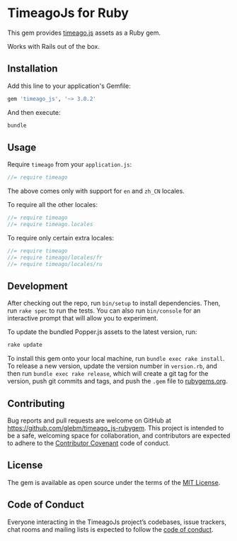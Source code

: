 # TimeagoJs for Ruby

This gem provides [timeago.js](http://timeago.org/) assets as a Ruby gem.

Works with Rails out of the box.

## Installation

Add this line to your application's Gemfile:

```ruby
gem 'timeago_js', '~> 3.0.2'
```

And then execute:

```bash
bundle
```

## Usage

Require `timeago` from your `application.js`:

```js
//= require timeago
```

The above comes only with support for `en` and `zh_CN` locales.

To require all the other locales:

```js
//= require timeago
//= require timeago.locales
```

To require only certain extra locales:

```js
//= require timeago
//= require timeago/locales/fr
//= require timeago/locales/ru
```

## Development

After checking out the repo, run `bin/setup` to install dependencies.
Then, run `rake spec` to run the tests.
You can also run `bin/console` for an interactive prompt that will allow you
to experiment.

To update the bundled Popper.js assets to the latest version, run:

```bash
rake update
```

To install this gem onto your local machine, run `bundle exec rake install`.
To release a new version, update the version number in `version.rb`,
and then run `bundle exec rake release`, which will create a git tag
for the version, push git commits and tags,
and push the `.gem` file to [rubygems.org](https://rubygems.org).

## Contributing

Bug reports and pull requests are welcome on GitHub
at https://github.com/glebm/timeago_js-rubygem. This project is intended to be a
safe, welcoming space for collaboration, and contributors are expected to adhere
to the [Contributor Covenant](http://contributor-covenant.org) code of conduct.

## License

The gem is available as open source under the terms of
the [MIT License](http://opensource.org/licenses/MIT).

## Code of Conduct

Everyone interacting in the TimeagoJs project’s codebases, issue trackers,
chat rooms and mailing lists is expected to follow the [code of conduct].

[code of conduct]: https://github.com/glebm/timeago_js-rubygem/blob/master/CODE_OF_CONDUCT.md 
